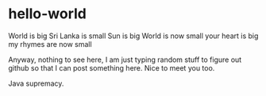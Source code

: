 # hello-world
World is big
Sri Lanka is small
Sun is big
World is now small
your heart is big
my rhymes are now small

Anyway, nothing to see here, I am just typing random stuff to figure out github so that I can post something here. Nice to meet you too.

Java supremacy.
